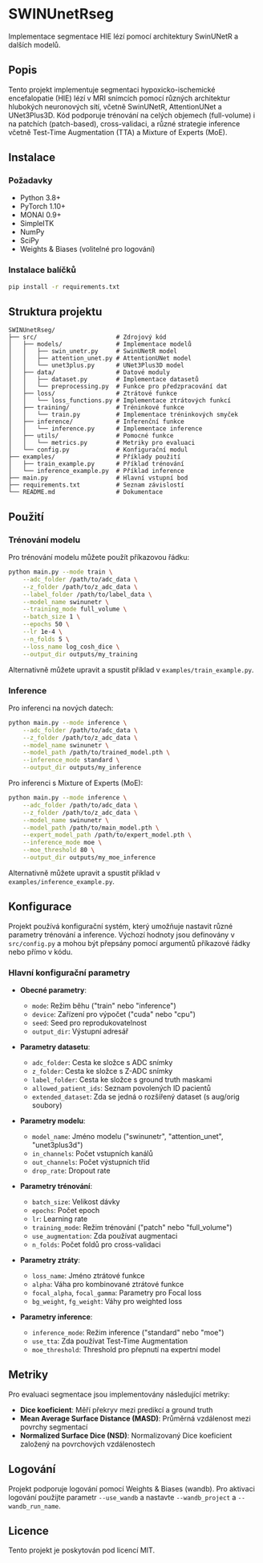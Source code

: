 # SWINUnetRseg

Implementace segmentace HIE lézí pomocí architektury SwinUNetR a dalších modelů.

## Popis

Tento projekt implementuje segmentaci hypoxicko-ischemické encefalopatie (HIE) lézí v MRI snímcích pomocí různých architektur hlubokých neuronových sítí, včetně SwinUNetR, AttentionUNet a UNet3Plus3D. Kód podporuje trénování na celých objemech (full-volume) i na patchích (patch-based), cross-validaci, a různé strategie inference včetně Test-Time Augmentation (TTA) a Mixture of Experts (MoE).

## Instalace

### Požadavky

- Python 3.8+
- PyTorch 1.10+
- MONAI 0.9+
- SimpleITK
- NumPy
- SciPy
- Weights & Biases (volitelné pro logování)

### Instalace balíčků

```bash
pip install -r requirements.txt
```

## Struktura projektu

```
SWINUnetRseg/
├── src/                      # Zdrojový kód
│   ├── models/               # Implementace modelů
│   │   ├── swin_unetr.py     # SwinUNetR model
│   │   ├── attention_unet.py # AttentionUNet model
│   │   └── unet3plus.py      # UNet3Plus3D model
│   ├── data/                 # Datové moduly
│   │   ├── dataset.py        # Implementace datasetů
│   │   └── preprocessing.py  # Funkce pro předzpracování dat
│   ├── loss/                 # Ztrátové funkce
│   │   └── loss_functions.py # Implementace ztrátových funkcí
│   ├── training/             # Tréninkové funkce
│   │   └── train.py          # Implementace tréninkových smyček
│   ├── inference/            # Inferenční funkce
│   │   └── inference.py      # Implementace inference
│   ├── utils/                # Pomocné funkce
│   │   └── metrics.py        # Metriky pro evaluaci
│   └── config.py             # Konfigurační modul
├── examples/                 # Příklady použití
│   ├── train_example.py      # Příklad trénování
│   └── inference_example.py  # Příklad inference
├── main.py                   # Hlavní vstupní bod
├── requirements.txt          # Seznam závislostí
└── README.md                 # Dokumentace
```

## Použití

### Trénování modelu

Pro trénování modelu můžete použít příkazovou řádku:

```bash
python main.py --mode train \
    --adc_folder /path/to/adc_data \
    --z_folder /path/to/z_adc_data \
    --label_folder /path/to/label_data \
    --model_name swinunetr \
    --training_mode full_volume \
    --batch_size 1 \
    --epochs 50 \
    --lr 1e-4 \
    --n_folds 5 \
    --loss_name log_cosh_dice \
    --output_dir outputs/my_training
```

Alternativně můžete upravit a spustit příklad v `examples/train_example.py`.

### Inference

Pro inferenci na nových datech:

```bash
python main.py --mode inference \
    --adc_folder /path/to/adc_data \
    --z_folder /path/to/z_adc_data \
    --model_name swinunetr \
    --model_path /path/to/trained_model.pth \
    --inference_mode standard \
    --output_dir outputs/my_inference
```

Pro inferenci s Mixture of Experts (MoE):

```bash
python main.py --mode inference \
    --adc_folder /path/to/adc_data \
    --z_folder /path/to/z_adc_data \
    --model_name swinunetr \
    --model_path /path/to/main_model.pth \
    --expert_model_path /path/to/expert_model.pth \
    --inference_mode moe \
    --moe_threshold 80 \
    --output_dir outputs/my_moe_inference
```

Alternativně můžete upravit a spustit příklad v `examples/inference_example.py`.

## Konfigurace

Projekt používá konfigurační systém, který umožňuje nastavit různé parametry trénování a inference. Výchozí hodnoty jsou definovány v `src/config.py` a mohou být přepsány pomocí argumentů příkazové řádky nebo přímo v kódu.

### Hlavní konfigurační parametry

- **Obecné parametry**:

  - `mode`: Režim běhu ("train" nebo "inference")
  - `device`: Zařízení pro výpočet ("cuda" nebo "cpu")
  - `seed`: Seed pro reprodukovatelnost
  - `output_dir`: Výstupní adresář

- **Parametry datasetu**:

  - `adc_folder`: Cesta ke složce s ADC snímky
  - `z_folder`: Cesta ke složce s Z-ADC snímky
  - `label_folder`: Cesta ke složce s ground truth maskami
  - `allowed_patient_ids`: Seznam povolených ID pacientů
  - `extended_dataset`: Zda se jedná o rozšířený dataset (s aug/orig soubory)

- **Parametry modelu**:

  - `model_name`: Jméno modelu ("swinunetr", "attention_unet", "unet3plus3d")
  - `in_channels`: Počet vstupních kanálů
  - `out_channels`: Počet výstupních tříd
  - `drop_rate`: Dropout rate

- **Parametry trénování**:

  - `batch_size`: Velikost dávky
  - `epochs`: Počet epoch
  - `lr`: Learning rate
  - `training_mode`: Režim trénování ("patch" nebo "full_volume")
  - `use_augmentation`: Zda používat augmentaci
  - `n_folds`: Počet foldů pro cross-validaci

- **Parametry ztráty**:

  - `loss_name`: Jméno ztrátové funkce
  - `alpha`: Váha pro kombinované ztrátové funkce
  - `focal_alpha`, `focal_gamma`: Parametry pro Focal loss
  - `bg_weight`, `fg_weight`: Váhy pro weighted loss

- **Parametry inference**:
  - `inference_mode`: Režim inference ("standard" nebo "moe")
  - `use_tta`: Zda používat Test-Time Augmentation
  - `moe_threshold`: Threshold pro přepnutí na expertní model

## Metriky

Pro evaluaci segmentace jsou implementovány následující metriky:

- **Dice koeficient**: Měří překryv mezi predikcí a ground truth
- **Mean Average Surface Distance (MASD)**: Průměrná vzdálenost mezi povrchy segmentací
- **Normalized Surface Dice (NSD)**: Normalizovaný Dice koeficient založený na povrchových vzdálenostech

## Logování

Projekt podporuje logování pomocí Weights & Biases (wandb). Pro aktivaci logování použijte parametr `--use_wandb` a nastavte `--wandb_project` a `--wandb_run_name`.

## Licence

Tento projekt je poskytován pod licencí MIT.
